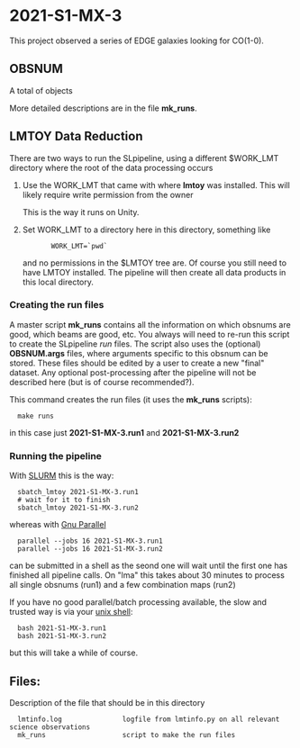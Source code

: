 # 2021-S1-MX-3

This project observed a series of EDGE galaxies looking for CO(1-0).

## OBSNUM

A total of objects

More detailed descriptions are in the file **mk_runs**.


## LMTOY Data Reduction

There are two ways to run the SLpipeline, using a different $WORK_LMT directory where the root
of the data processing occurs

1. Use the WORK_LMT that came with where **lmtoy** was installed. This will likely require
   write permission from the owner

   This is the way it runs on Unity.

2. Set WORK_LMT to a directory here in this directory,  something like

              WORK_LMT=`pwd`

   and no permissions in the $LMTOY tree are. Of course you still need to have LMTOY
   installed. The pipeline will then create all  data products in this local directory.

### Creating the run files

A master script **mk_runs** contains all the information on which obsnums are good,
which beams are good, etc.  You always will need to re-run this script to create the
SLpipeline *run* files. The script also uses the (optional) **OBSNUM.args** files, where
arguments specific to this obsnum can be stored. These files should be edited by
a user to create a new "final" dataset. Any optional post-processing after the
pipeline will not be described here (but is of course recommended?).

This command creates the run files (it uses the **mk_runs** scripts):

      make runs
	  
in this case just **2021-S1-MX-3.run1** and **2021-S1-MX-3.run2**

### Running the pipeline


With [SLURM](https://slurm.schedmd.com/documentation.html) this is the way:

      sbatch_lmtoy 2021-S1-MX-3.run1
      # wait for it to finish
      sbatch_lmtoy 2021-S1-MX-3.run2

whereas with [Gnu Parallel](https://www.gnu.org/software/parallel/)

      parallel --jobs 16 2021-S1-MX-3.run1
      parallel --jobs 16 2021-S1-MX-3.run2

can be submitted in a shell as the seond one will wait until the first one has finished
all pipeline calls. On "lma" this takes about 30 minutes to process all single obsnums
(run1) and a few combination maps (run2)

If you have no good parallel/batch processing available, the slow and trusted way is
via your [unix shell](https://www.gnu.org/software/bash/):

      bash 2021-S1-MX-3.run1
      bash 2021-S1-MX-3.run2

but this will take a while of course.


## Files:


Description of the file that should be in this directory


      lmtinfo.log               logfile from lmtinfo.py on all relevant science observations
      mk_runs                   script to make the run files
